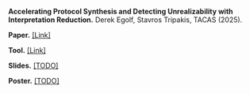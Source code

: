 __Accelerating Protocol Synthesis and Detecting Unrealizability with Interpretation Reduction.__
Derek Egolf, Stavros Tripakis, TACAS (2025).

__Paper.__ [[Link]](https://arxiv.org/abs/2501.14585)

__Tool.__ [[Link]](https://zenodo.org/records/14618423)

__Slides.__ [[TODO]]()

__Poster.__ [[TODO]]()
